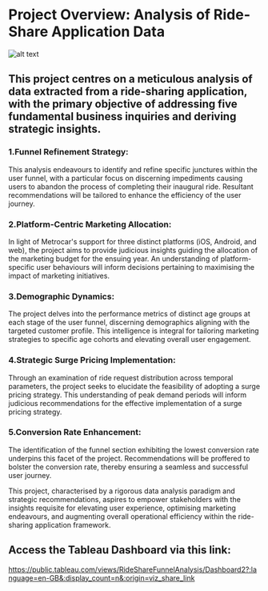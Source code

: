# Project Overview: Analysis of Ride-Share Application Data

![alt text](https://github.com/william-brooker/Funnel-Analysis/blob/[branch]/image.jpg?raw=true)

## This project centres on a meticulous analysis of data extracted from a ride-sharing application, with the primary objective of addressing five fundamental business inquiries and deriving strategic insights.

### 1.Funnel Refinement Strategy: 
This analysis endeavours to identify and refine specific junctures within the user funnel, with a particular focus on discerning impediments causing users to abandon the process of completing their inaugural ride. Resultant recommendations will be tailored to enhance the efficiency of the user journey.

### 2.Platform-Centric Marketing Allocation: 
In light of Metrocar's support for three distinct platforms (iOS, Android, and web), the project aims to provide judicious insights guiding the allocation of the marketing budget for the ensuing year. An understanding of platform-specific user behaviours will inform decisions pertaining to maximising the impact of marketing initiatives.

### 3.Demographic Dynamics: 
The project delves into the performance metrics of distinct age groups at each stage of the user funnel, discerning demographics aligning with the targeted customer profile. This intelligence is integral for tailoring marketing strategies to specific age cohorts and elevating overall user engagement.

### 4.Strategic Surge Pricing Implementation: 
Through an examination of ride request distribution across temporal parameters, the project seeks to elucidate the feasibility of adopting a surge pricing strategy. This understanding of peak demand periods will inform judicious recommendations for the effective implementation of a surge pricing strategy.

### 5.Conversion Rate Enhancement: 
The identification of the funnel section exhibiting the lowest conversion rate underpins this facet of the project. Recommendations will be proffered to bolster the conversion rate, thereby ensuring a seamless and successful user journey.

This project, characterised by a rigorous data analysis paradigm and strategic recommendations, aspires to empower stakeholders with the insights requisite for elevating user experience, optimising marketing endeavours, and augmenting overall operational efficiency within the ride-sharing application framework.

## Access the Tableau Dashboard via this link:
https://public.tableau.com/views/RideShareFunnelAnalysis/Dashboard2?:language=en-GB&:display_count=n&:origin=viz_share_link

